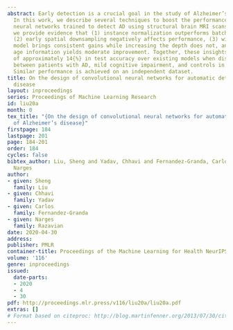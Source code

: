 ```yaml
---
abstract: Early detection is a crucial goal in the study of Alzheimer’s Disease (AD).
  In this work, we describe several techniques to boost the performance of 3D convolutional
  neural networks trained to detect AD using structural brain MRI scans. Specifically,
  we provide evidence that (1) instance normalization outperforms batch normalization,
  (2) early spatial downsampling negatively affects performance, (3) widening the
  model brings consistent gains while increasing the depth does not, and (4) incorporating
  age information yields moderate improvement. Together, these insights yield an increment
  of approximately 14{%} in test accuracy over existing models when distinguishing
  between patients with AD, mild cognitive impairment, and controls in the ADNI dataset.
  Similar performance is achieved on an independent dataset.
title: On the design of convolutional neural networks for automatic detection of Alzheimer’s
  disease
layout: inproceedings
series: Proceedings of Machine Learning Research
id: liu20a
month: 0
tex_title: "{On the design of convolutional neural networks for automatic detection
  of Alzheimer’s disease}"
firstpage: 184
lastpage: 201
page: 184-201
order: 184
cycles: false
bibtex_author: Liu, Sheng and Yadav, Chhavi and Fernandez-Granda, Carlos and Razavian,
  Narges
author:
- given: Sheng
  family: Liu
- given: Chhavi
  family: Yadav
- given: Carlos
  family: Fernandez-Granda
- given: Narges
  family: Razavian
date: 2020-04-30
address: 
publisher: PMLR
container-title: Proceedings of the Machine Learning for Health NeurIPS Workshop
volume: '116'
genre: inproceedings
issued:
  date-parts:
  - 2020
  - 4
  - 30
pdf: http://proceedings.mlr.press/v116/liu20a/liu20a.pdf
extras: []
# Format based on citeproc: http://blog.martinfenner.org/2013/07/30/citeproc-yaml-for-bibliographies/
---
```

